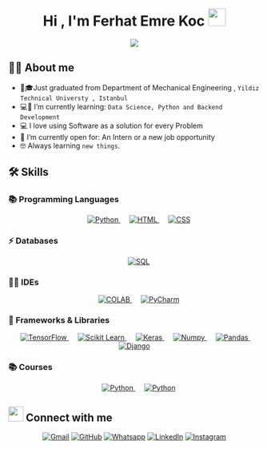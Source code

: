 <h1 align="center">Hi , I'm Ferhat Emre Koc <img src="https://media.giphy.com/media/hvRJCLFzcasrR4ia7z/giphy.gif" width="35"></h1>
<p align="center">
  <a href="https://github.com/DenverCoder1/readme-typing-svg"><img src="https://readme-typing-svg.herokuapp.com?lines=Graduated+from+Mechanical+Engineering;Engineer+building+up+himself+in+Software;Junior+Programmer;Always%20learning%20new%20things&center=true&width=500&height=50"></a>
</p>

## :sassy_man:  About me
- :school:🎓Just graduated from Department of Mechanical Engineering , `Yildiz Technical Universty , Istanbul`
- 💻🌱 I’m currently learning: `Data Science, Python and Backend Development`
- 💻 I love using Software as a solution for every Problem
- 💞️ I’m currently open for: An Intern or a new job opportunity
- 🤓 Always learning `new things`.


## 🛠️ Skills

### 📚 Programming Languages

<p align="center"> 
  &emsp;
   <a href="https://www.python.org" target="_blank">
    <img alt="Python" src="https://img.shields.io/badge/Python-FFD43B?style=for-the-badge&logo=python&logoColor=blue">
  </a>
  &emsp;
   <a href="https://html.com" target="_blank">
    <img alt="HTML" src="https://img.shields.io/badge/HTML5-E34F26?style=for-the-badge&logo=html5&logoColor=white">
  </a>
  &emsp;
   <a href="https://www.w3.org/Style/CSS/Overview.en.html" target="_blank">
    <img alt="CSS" src="https://img.shields.io/badge/CSS3-1572B6?style=for-the-badge&logo=css3&logoColor=white">
  </a>
</p>

### ⚡ Databases

<p align="center"> 
  &emsp;
  <a href="https://www.postgresql.org" target="_blank">
    <img alt="SQL" src="https://img.shields.io/badge/PostgreSQL-316192?style=for-the-badge&logo=postgresql&logoColor=white">
  </a>
</p>

### 👩‍💻 IDEs
<p align="center"> 
  &emsp;
  <a href="https://colab.research.google.com" target="_blank"> 
    <img alt="COLAB" src="https://img.shields.io/badge/Colab-F9AB00?style=for-the-badge&logo=googlecolab&color=525252"/>
  </a>
  &emsp;
  <a href="https://www.jetbrains.com/pycharm/" target="_blank"> 
    <img alt="PyCharm" src="https://img.shields.io/badge/PyCharm-000000.svg?&style=for-the-badge&logo=PyCharm&logoColor=white"/>
  </a>
</p>
	
  

### 🚀 Frameworks & Libraries

<p align="center"> 
  &emsp; 
  <a href="https://www.tensorflow.org/" target="_blank"> 
   <img alt="TensorFlow" src="https://img.shields.io/badge/TensorFlow-FF6F00?style=for-the-badge&logo=TensorFlow&logoColor=white">
  </a>   
  &emsp;
  <a href="https://scikit-learn.org/" target="_blank">
    <img alt="Scikit Learn" src="https://img.shields.io/badge/scikit_learn-F7931E?style=for-the-badge&logo=scikit-learn&logoColor=white">
  </a> 
   &emsp;
  <a href="https://keras.io/" target="_blank"> 
    <img alt="Keras" src="https://img.shields.io/badge/Keras-D00000?style=for-the-badge&logo=Keras&logoColor=white"/>
  </a>
  </a> 
   &emsp;
  <a href="https://numpy.org" target="_blank"> 
    <img alt="Numpy" src="https://img.shields.io/badge/Numpy-777BB4?style=for-the-badge&logo=numpy&logoColor=white"/>
  </a>
  </a> 
   &emsp;
  <a href="https://pandas.pydata.org" target="_blank"> 
    <img alt="Pandas" src="https://img.shields.io/badge/Pandas-2C2D72?style=for-the-badge&logo=pandas&logoColor=white"/>
  </a>
   </a> 
   &emsp;
  <a href="https://www.djangoproject.com" target="_blank"> 
    <img alt="Django" src="https://img.shields.io/badge/Django-092E20?style=for-the-badge&logo=django&logoColor=green"/>
  </a>
</p>


### 📚 Courses

<p align="center"> 
  &emsp; 
  <a href="https://verified.cv/en/verify/21860907800868?ref=email" target="_blank"> 
   <img alt="Python" src="https://img.shields.io/badge/Python WtechPlatform-316192?style=for-the-badge&logo=Python&logoColor=white">
  </a>
  &emsp; 
  <a href="https://www.btkakademi.gov.tr" target="_blank"> 
   <img alt="Python" src="https://img.shields.io/badge/Python and TensorFlow Data Science-FF6F00?style=for-the-badge&logo=TensorFlow&logoColor=white">
  </a> 
</p>

## <img src="https://media.giphy.com/media/iY8CRBdQXODJSCERIr/giphy.gif" width="30px"> Connect with me
<p align="center">
	<a href="mailto:ferhatemre70@gmail.com"><img img src="https://img.shields.io/badge/Gmail-D14836?style=for-the-badge&logo=gmail&logoColor=white" alt="Gmail"/></a>
	<a href="https://github.com/ferhatemrekoc"><img src="https://img.shields.io/badge/GitHub-100000?style=for-the-badge&logo=github&logoColor=white" alt="GitHub"/></a>
	<a href="https://wa.me/0905313043440"><img src="https://img.shields.io/badge/WhatsApp-25D366?style=for-the-badge&logo=whatsapp&logoColor=white" alt="Whatsapp"/></a>
	<a href="https://www.linkedin.com/in/ferhatemrekoc768/"><img src="https://img.shields.io/badge/LinkedIn-0077B5?style=for-the-badge&logo=linkedin&logoColor=white" alt="LinkedIn"/></a>
	<a href="https://www.instagram.com/ferhatisovic/"><img src="https://img.shields.io/badge/Instagram-E4405F?style=for-the-badge&logo=instagram&logoColor=white" alt="Instagram"/></a>
</p>

